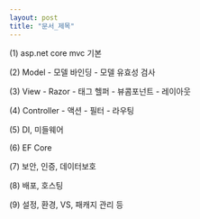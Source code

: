```yaml
---
layout: post
title: "문서_제목"
---
```


(1) asp.net core mvc 기본

(2) Model
    - 모델 바인딩
    - 모델 유효성 검사

(3) View
    - Razor
    - 태그 헬퍼
    - 뷰콤포넌트
    - 레이아웃

(4) Controller
    - 액션
    - 필터
    - 라우팅

(5) DI, 미들웨어

(6) EF Core

(7) 보안, 인증, 데이터보호

(8) 배포, 호스팅

(9) 설정, 환경, VS, 패캐지 관리 등